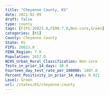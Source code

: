 ```yaml
---
title: "Cheyenne County, KS"
date: 2021-02-09
draft: false
type: county
tags: [FIPS:20023.0,FEMA:7.0,Non-core,Green]
categories: [KS]
County: Cheyenne County
State: KS
FIPS: 20023.0
FEMA_Region: 7.0
Population: 2657.0
NCHS_Urban_Rural_Classification: Non-core
Tests_in_prior_14_days: 48.0
Fourteen_day_test_rate_per_100000: 1807.0
Percent_Positivity_in_prior_14_days: 0.021
Level: Green
url: /states/KS/cheyenne-county
---
```



